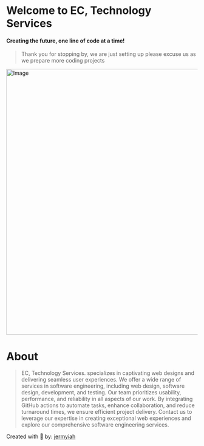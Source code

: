 # Welcome to EC, Technology Services
#### Creating the future, one line of code at a time!
  
>Thank you for stopping by, we are just setting up please
>excuse us as we prepare more coding projects
<img src="https://github.com/Engineering-Change/.github/assets/31228460/ef7604e4-5fe3-4f9f-81b1-206acf1844c6" alt="Image" width="700px">

# About 
>EC, Technology Services. specializes in captivating web designs and delivering seamless user experiences. 
We offer a wide range of services in software engineering, including web design, software design, development, 
and testing. Our team prioritizes usability, performance, and reliability in all aspects of our work. 
By integrating GitHub actions to automate tasks, enhance collaboration, and reduce turnaround times, 
we ensure efficient project delivery. Contact us to leverage our expertise in creating exceptional web 
experiences and explore our comprehensive software engineering services.

Created with 💙 by: [jermyiah](https://github.com/jge162)
